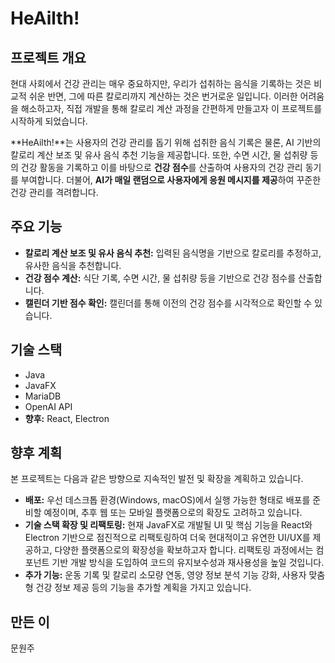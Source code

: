 # HeAilth!

## 프로젝트 개요

현대 사회에서 건강 관리는 매우 중요하지만, 우리가 섭취하는 음식을 기록하는 것은 비교적 쉬운 반면, 그에 따른 칼로리까지 계산하는 것은 번거로운 일입니다. 이러한 어려움을 해소하고자, 직접 개발을 통해 칼로리 계산 과정을 간편하게 만들고자 이 프로젝트를 시작하게 되었습니다.

**HeAilth!**는 사용자의 건강 관리를 돕기 위해 섭취한 음식 기록은 물론, AI 기반의 칼로리 계산 보조 및 유사 음식 추천 기능을 제공합니다. 또한, 수면 시간, 물 섭취량 등의 건강 활동을 기록하고 이를 바탕으로 **건강 점수**를 산출하여 사용자의 건강 관리 동기를 부여합니다. 더불어, **AI가 매일 랜덤으로 사용자에게 응원 메시지를 제공**하여 꾸준한 건강 관리를 격려합니다.

## 주요 기능

* **칼로리 계산 보조 및 유사 음식 추천:** 입력된 음식명을 기반으로 칼로리를 추정하고, 유사한 음식을 추천합니다.
* **건강 점수 계산:** 식단 기록, 수면 시간, 물 섭취량 등을 기반으로 건강 점수를 산출합니다.
* **캘린더 기반 점수 확인:** 캘린더를 통해 이전의 건강 점수를 시각적으로 확인할 수 있습니다.

## 기술 스택

* Java
* JavaFX
* MariaDB
* OpenAI API
* **향후:** React, Electron

## 향후 계획

본 프로젝트는 다음과 같은 방향으로 지속적인 발전 및 확장을 계획하고 있습니다.

* **배포:** 우선 데스크톱 환경(Windows, macOS)에서 실행 가능한 형태로 배포를 준비할 예정이며, 추후 웹 또는 모바일 플랫폼으로의 확장도 고려하고 있습니다.
* **기술 스택 확장 및 리팩토링:** 현재 JavaFX로 개발될 UI 및 핵심 기능을 React와 Electron 기반으로 점진적으로 리팩토링하여 더욱 현대적이고 유연한 UI/UX를 제공하고, 다양한 플랫폼으로의 확장성을 확보하고자 합니다. 리팩토링 과정에서는 컴포넌트 기반 개발 방식을 도입하여 코드의 유지보수성과 재사용성을 높일 것입니다.
* **추가 기능:** 운동 기록 및 칼로리 소모량 연동, 영양 정보 분석 기능 강화, 사용자 맞춤형 건강 정보 제공 등의 기능을 추가할 계획을 가지고 있습니다.


## 만든 이

문원주
